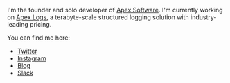 I'm the founder and solo developer of [Apex Software](https://apex.sh/). I'm currently working on [Apex Logs](https://apex.sh/logs/), a terabyte-scale structured logging solution with industry-leading pricing.

You can find me here:

- [Twitter](https://twitter.com/tjholowaychuk)
- [Instagram](https://www.instagram.com/tjholowaychuk/)
- [Blog](https://apex.sh/blog/)
- [Slack](https://chat.apex.sh/)

